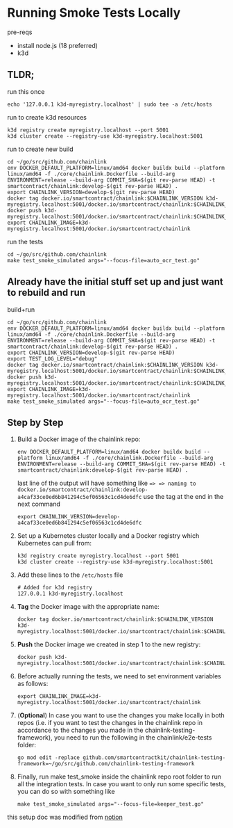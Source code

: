 # Running Smoke Tests Locally

pre-reqs
* install node.js (18 preferred)
* k3d

## TLDR;
run this once
```shell
echo '127.0.0.1 k3d-myregistry.localhost' | sudo tee -a /etc/hosts
```
run to create k3d resources
```shell
k3d registry create myregistry.localhost --port 5001
k3d cluster create --registry-use k3d-myregistry.localhost:5001
```
run to create new build
```shell
cd ~/go/src/github.com/chainlink
env DOCKER_DEFAULT_PLATFORM=linux/amd64 docker buildx build --platform linux/amd64 -f ./core/chainlink.Dockerfile --build-arg ENVIRONMENT=release --build-arg COMMIT_SHA=$(git rev-parse HEAD) -t smartcontract/chainlink:develop-$(git rev-parse HEAD) .
export CHAINLINK_VERSION=develop-$(git rev-parse HEAD)
docker tag docker.io/smartcontract/chainlink:$CHAINLINK_VERSION k3d-myregistry.localhost:5001/docker.io/smartcontract/chainlink:$CHAINLINK_VERSION
docker push k3d-myregistry.localhost:5001/docker.io/smartcontract/chainlink:$CHAINLINK_VERSION
export CHAINLINK_IMAGE=k3d-myregistry.localhost:5001/docker.io/smartcontract/chainlink
```
run the tests
 ```shell
cd ~/go/src/github.com/chainlink
make test_smoke_simulated args="--focus-file=auto_ocr_test.go"
 ``` 

## Already have the initial stuff set up and just want to rebuild and run
build+run
```shell
cd ~/go/src/github.com/chainlink
env DOCKER_DEFAULT_PLATFORM=linux/amd64 docker buildx build --platform linux/amd64 -f ./core/chainlink.Dockerfile --build-arg ENVIRONMENT=release --build-arg COMMIT_SHA=$(git rev-parse HEAD) -t smartcontract/chainlink:develop-$(git rev-parse HEAD) .
export CHAINLINK_VERSION=develop-$(git rev-parse HEAD)
export TEST_LOG_LEVEL="debug"
docker tag docker.io/smartcontract/chainlink:$CHAINLINK_VERSION k3d-myregistry.localhost:5001/docker.io/smartcontract/chainlink:$CHAINLINK_VERSION
docker push k3d-myregistry.localhost:5001/docker.io/smartcontract/chainlink:$CHAINLINK_VERSION
export CHAINLINK_IMAGE=k3d-myregistry.localhost:5001/docker.io/smartcontract/chainlink
make test_smoke_simulated args="--focus-file=auto_ocr_test.go"
 ``` 

## Step by Step

1. Build a Docker image of the chainlink repo:

   ```shell
   env DOCKER_DEFAULT_PLATFORM=linux/amd64 docker buildx build --platform linux/amd64 -f ./core/chainlink.Dockerfile --build-arg ENVIRONMENT=release --build-arg COMMIT_SHA=$(git rev-parse HEAD) -t smartcontract/chainlink:develop-$(git rev-parse HEAD) .
   ```
   last line of the output will have something like
   `=> => naming to docker.io/smartcontract/chainlink:develop-a4caf33ce0ed6b841294c5ef06563c1cd4de6dfc`
   use the tag at the end in the next command
   ```shell
   export CHAINLINK_VERSION=develop-a4caf33ce0ed6b841294c5ef06563c1cd4de6dfc
   ```
2. Set up a Kubernetes cluster locally and a Docker registry which Kubernetes can pull from:

   ```shell
   k3d registry create myregistry.localhost --port 5001
   k3d cluster create --registry-use k3d-myregistry.localhost:5001
   ```

3. Add these lines to the `/etc/hosts` file

    ```shell
    # Added for k3d registry
    127.0.0.1 k3d-myregistry.localhost
    ```

4. **Tag** the Docker image with the appropriate name:

   ```shell
   docker tag docker.io/smartcontract/chainlink:$CHAINLINK_VERSION k3d-myregistry.localhost:5001/docker.io/smartcontract/chainlink:$CHAINLINK_VERSION
   ```

5. **Push** the Docker image we created in step 1 to the new registry:

   ```shell 
   docker push k3d-myregistry.localhost:5001/docker.io/smartcontract/chainlink:$CHAINLINK_VERSION
   ```

6. Before actually running the tests, we need to set environment variables as follows:

   ```shell
   export CHAINLINK_IMAGE=k3d-myregistry.localhost:5001/docker.io/smartcontract/chainlink
   ```

7. (**Optional**) In case you want to use the changes you make locally in both repos (i.e. if you want to test the changes in the chainlink repo in accordance to the changes you made in the chainlink-testing-framework), you need to run the following in the chainlink/e2e-tests folder:
   ```shell
   go mod edit -replace github.com/smartcontractkit/chainlink-testing-framework=~/go/src/github.com/chainlink-testing-framework
   ```

8. Finally, run make test_smoke inside the chainlink repo root folder to run all the integration tests. In case you want to only run some specific tests, you can do so with something like
    ```shell
    make test_smoke_simulated args="--focus-file=keeper_test.go"
    ``` 

this setup doc was modified from [notion](https://www.notion.so/chainlink/Setting-up-e2e-tests-Framework-Locally-dc0e3db7718b45ad9249e97d7ef74c51)
